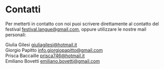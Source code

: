<h1 class="main-title">Contatti</h1>

Per metterti in contatto con noi puoi scrivere direttamente al contatto del festival <festival.langue@gmail.com>, oppure utilizzare le nostre mail personali:

Giulia Gilesi  <giuliagilesi@hotmail.it>        <br>
Giorgio Papitto <info.giorgiopapitto@gmail.com> <br>
Prisca Baccaille <prisca746@hotmail.it>         <br>
Emiliano Bovetti <emiliano.bovetti@gmail.com>   <br>
